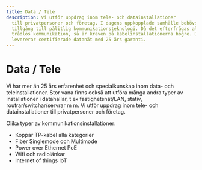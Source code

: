 ```yaml
---
title: Data / Tele
description: Vi utför uppdrag inom tele- och datainstallationer
  till privatpersoner och företag. I dagens uppkopplade samhälle behövs allt mer
  tillgång till pålitlig kommunikationsteknologi. Då det efterfrågas allt mer
  trådlös kommunikation, så är kraven på kabelinstallationerna högre. Dalpha
  levererar certifierade datanät med 25 års garanti.
---
```

# Data / Tele

Vi har mer än 25 års erfarenhet och specialkunskap inom data- och teleinstallationer. Stor vana finns också att utföra många andra typer av installationer i datahallar, t ex fastighetsnät/LAN, stativ, routrar/switchar/servrar m m. Vi utför uppdrag inom tele- och datainstallationer till privatpersoner och företag.

Olika typer av kommunikationsinstallationer:

* Koppar TP-kabel alla kategorier 
* Fiber Singlemode och Multimode
* Power over Ethernet PoE
* Wifi och radiolänkar
* Internet of things IoT